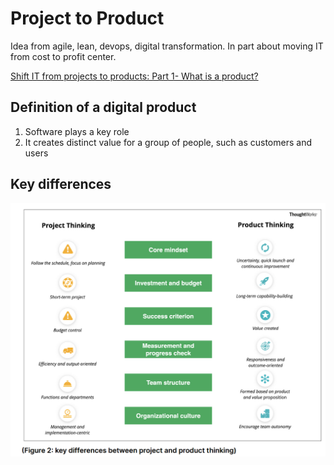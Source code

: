 # Project to Product

Idea from agile, lean, devops, digital transformation. In part about moving IT from cost to profit center.

[Shift IT from projects to products: Part 1- What is a product?](https://www.thoughtworks.com/en-au/insights/blog/shift-it-projects-products-part-1-what-product)


## Definition of a digital product

1. Software plays a key role
2. It creates distinct value for a group of people, such as customers and users

## Key differences

![](images/diffProjectProduct.png)  